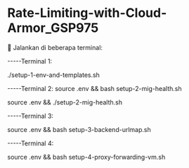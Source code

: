 # Rate-Limiting-with-Cloud-Armor_GSP975

🔁 Jalankan di beberapa terminal:

-----Terminal 1:

./setup-1-env-and-templates.sh

-----Terminal 2:
source .env && bash setup-2-mig-health.sh

source .env && ./setup-2-mig-health.sh

-----Terminal 3:

source .env && bash setup-3-backend-urlmap.sh

-----Terminal 4:

source .env && bash setup-4-proxy-forwarding-vm.sh
